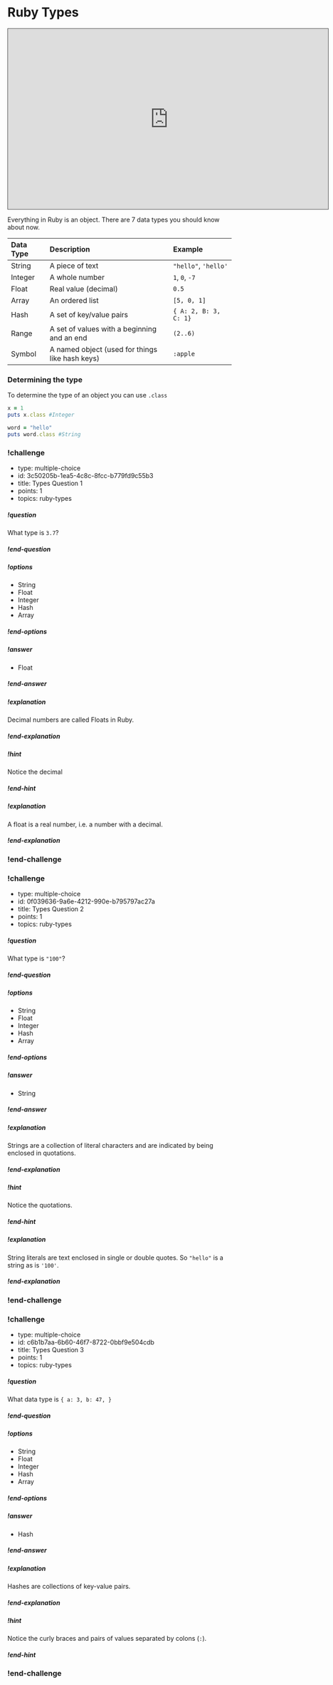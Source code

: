 # Ruby Types

<iframe src="https://adaacademy.hosted.panopto.com/Panopto/Pages/Embed.aspx?id=0d255100-dfac-4d62-8f0c-aa5b0031ed0a&autoplay=false&offerviewer=true&showtitle=true&showbrand=false&start=0&interactivity=all" style="width: 720px; height: 405px; border: 1px solid #464646;" allowfullscreen allow="autoplay"></iframe>

Everything in Ruby is an object. There are 7 data types you should know about now.

| Data Type | Description                                     | Example               |
| :-------- | :---------------------------------------------- | :-------------------- |
| String    | A piece of text                                 | `"hello"`, `'hello'`  |
| Integer   | A whole number                                  | `1`, `0`, `-7`        |
| Float     | Real value (decimal)                            | `0.5`                 |
| Array     | An ordered list                                 | `[5, 0, 1]`           |
| Hash      | A set of key/value pairs                        | `{ A: 2, B: 3, C: 1}` |
| Range     | A set of values with a beginning and an end     | `(2..6)`              |
| Symbol    | A named object (used for things like hash keys) | `:apple`              |

### Determining the type

To determine the type of an object you can use `.class`

```ruby
x = 1
puts x.class #Integer

word = "hello"
puts word.class #String
```


<!-- >>>>>>>>>>>>>>>>>>>>>> BEGIN CHALLENGE >>>>>>>>>>>>>>>>>>>>>> -->
<!-- Replace everything in square brackets [] and remove brackets  -->

### !challenge

* type: multiple-choice
* id: 3c50205b-1ea5-4c8c-8fcc-b779fd9c55b3
* title: Types Question 1
* points: 1
* topics: ruby-types

##### !question

What type is `3.7`?

##### !end-question

##### !options

* String
* Float
* Integer
* Hash
* Array

##### !end-options

##### !answer

* Float

##### !end-answer

##### !explanation

Decimal numbers are called Floats in Ruby.

##### !end-explanation

<!-- other optional sections -->
##### !hint

Notice the decimal

##### !end-hint
<!-- !rubric - !end-rubric (markdown, instructors can see while scoring a checkpoint) -->
##### !explanation

A float is a real number, i.e. a number with a decimal.

##### !end-explanation

### !end-challenge

<!-- ======================= END CHALLENGE ======================= -->

<!-- >>>>>>>>>>>>>>>>>>>>>> BEGIN CHALLENGE >>>>>>>>>>>>>>>>>>>>>> -->
<!-- Replace everything in square brackets [] and remove brackets  -->

### !challenge

* type: multiple-choice
* id: 0f039636-9a6e-4212-990e-b795797ac27a
* title: Types Question 2
* points: 1
* topics: ruby-types

##### !question

What type is `"100"`?

##### !end-question

##### !options

* String
* Float
* Integer
* Hash
* Array

##### !end-options

##### !answer

* String

##### !end-answer

##### !explanation

Strings are a collection of literal characters and are indicated by being enclosed in quotations.

##### !end-explanation

<!-- other optional sections -->
##### !hint

Notice the quotations.

##### !end-hint
<!-- !rubric - !end-rubric (markdown, instructors can see while scoring a checkpoint) -->
##### !explanation

String literals are text enclosed in single or double quotes.  So `"hello"` is a string as is `'100'`.

##### !end-explanation

### !end-challenge

<!-- ======================= END CHALLENGE ======================= -->

<!-- >>>>>>>>>>>>>>>>>>>>>> BEGIN CHALLENGE >>>>>>>>>>>>>>>>>>>>>> -->
<!-- Replace everything in square brackets [] and remove brackets  -->

### !challenge

* type: multiple-choice
* id: c6b1b7aa-6b60-46f7-8722-0bbf9e504cdb
* title: Types Question 3
* points: 1
* topics: ruby-types

##### !question

What data type is `{ a: 3, b: 47, }`

##### !end-question

##### !options

* String
* Float
* Integer
* Hash
* Array

##### !end-options

##### !answer

* Hash

##### !end-answer

##### !explanation

Hashes are collections of key-value pairs.

##### !end-explanation

<!-- other optional sections -->

##### !hint

Notice the curly braces and pairs of values separated by colons (`:`).

##### !end-hint

<!-- !rubric - !end-rubric (markdown, instructors can see while scoring a checkpoint) -->
<!-- !explanation - !end-explanation (markdown, students can see after answering correctly) -->

### !end-challenge

<!-- ======================= END CHALLENGE ======================= -->
